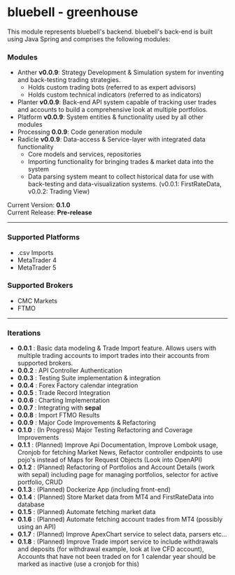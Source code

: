 # bluebell - greenhouse
This module represents bluebell's backend. bluebell's back-end is built using Java Spring and comprises the following modules:

### Modules
- Anther **v0.0.9**: Strategy Development & Simulation system for inventing and back-testing trading strategies.
  - Holds custom trading bots (referred to as expert advisors)
  - Holds custom technical indicators (referred to as indicators)
- Planter **v0.0.9**: Back-end API system capable of tracking user trades and accounts to build a comprehensive look at multiple portfolios.
- Platform **v0.0.9**: System entities & functionality used by all other modules
- Processing **0.0.9**: Code generation module
- Radicle **v0.0.9**: Data-access & Service-layer with integrated data functionality
  - Core models and services, repositories
  - Importing functionality for bringing trades & market data into the system
  - Data parsing system meant to collect historical data for use with back-testing and data-visualization systems. (v0.0.1: FirstRateData, v0.0.2: Trading View)

Current Version: **0.1.0**\
Current Release: **Pre-release**

---

### Supported Platforms
- .csv Imports
- MetaTrader 4
- MetaTrader 5

### Supported Brokers
- CMC Markets
- FTMO

---

### Iterations
- **0.0.1** : Basic data modeling & Trade Import feature. Allows users with multiple trading accounts to import trades into their accounts from supported brokers.
- **0.0.2** : API Controller Authentication
- **0.0.3** : Testing Suite implementation & integration
- **0.0.4** : Forex Factory calendar integration
- **0.0.5** : Trade Record Integration
- **0.0.6** : Charting Implementation
- **0.0.7** : Integrating with **sepal**
- **0.0.8** : Import FTMO Results
- **0.0.9** : Major Code Improvements & Refactoring
- **0.1.0** : (In Progress) Major Testing Refactoring and Coverage Improvements
- **0.1.1** : (Planned) Improve Api Documentation, Improve Lombok usage, Cronjob for fetching Market News, Refactor controller endpoints to use pojo's instead of Maps for Request Objects (Look into OpenAPI)
- **0.1.2** : (Planned) Refactoring of Portfolios and Account Details (work with sepal) including page for managing portfolios, selector for active portfolio, CRUD
- **0.1.3** : (Planned) Dockerize App (including front-end)
- **0.1.4** : (Planned) Store Market data from MT4 and FirstRateData into database
- **0.1.5** : (Planned) Automate fetching market data
- **0.1.6** : (Planned) Automate fetching account trades from MT4 (possibly using an API)
- **0.1.7** : (Planned) Improve ApexChart service to select data, parsers etc...
- **0.1.8** : (Planned) Improve Trade import service to include withdrawals and deposits (for withdrawal example, look at live CFD account), Accounts that have not been traded on for 1 calendar year should be marked as inactive (use a cronjob for this)